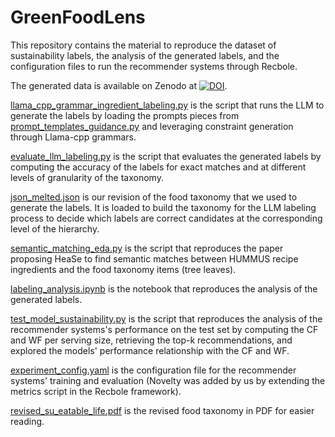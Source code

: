 # GreenFoodLens

This repository contains the material to reproduce the dataset of sustainability labels, the analysis of the generated labels, and the configuration files to run the recommender systems through Recbole.

The generated data is available on Zenodo at [![DOI](https://zenodo.org/badge/DOI/10.5281/zenodo.14894799.svg)](https://doi.org/10.5281/zenodo.14894798).

[llama_cpp_grammar_ingredient_labeling.py](src/llama_cpp_grammar_ingredient_labeling.py) is the script that runs the LLM to generate the labels by loading the prompts pieces from [prompt_templates_guidance.py](src/prompt_templates_guidance.py) and leveraging constraint generation through Llama-cpp grammars.

[evaluate_llm_labeling.py](src/evaluate_llm_labeling.py) is the script that evaluates the generated labels by computing the accuracy of the labels for exact matches and at different levels of granularity of the taxonomy.

[json_melted.json](json_melted.json) is our revision of the food taxonomy that we used to generate the labels. It is loaded to build the taxonomy for the LLM labeling process to decide which labels are correct candidates at the corresponding level of the hierarchy.

[semantic_matching_eda.py](src/semantic_matching_eda.py) is the script that reproduces the paper proposing HeaSe to find semantic matches between HUMMUS recipe ingredients and the food taxonomy items (tree leaves).

[labeling_analysis.ipynb](src/labeling_analysis.ipynb) is the notebook that reproduces the analysis of the generated labels.

[test_model_sustainability.py](test_model_sustainability.py) is the script that reproduces the analysis of the recommender systems's performance on the test set by computing the CF and WF per serving size, retrieving the top-k recommendations, and explored the models' performance relationship with the CF and WF.

[experiment_config.yaml](experiment_config.yaml) is the configuration file for the recommender systems' training and evaluation (Novelty was added by us by extending the metrics script in the Recbole framework).

[revised_su_eatable_life.pdf](revised_su_eatable_life.pdf) is the revised food taxonomy in PDF for easier reading.
